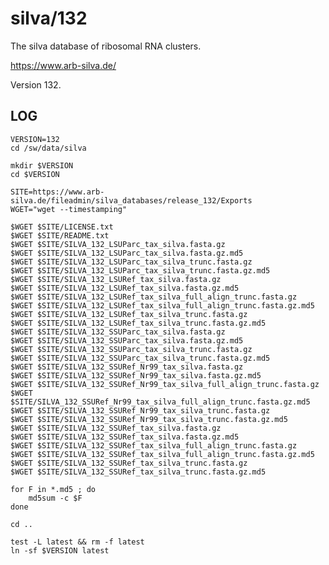silva/132
=========

The silva database of ribosomal RNA clusters.

<https://www.arb-silva.de/>

Version 132.

LOG
---

    VERSION=132
    cd /sw/data/silva

    mkdir $VERSION
    cd $VERSION

    SITE=https://www.arb-silva.de/fileadmin/silva_databases/release_132/Exports
    WGET="wget --timestamping"

    $WGET $SITE/LICENSE.txt
    $WGET $SITE/README.txt
    $WGET $SITE/SILVA_132_LSUParc_tax_silva.fasta.gz
    $WGET $SITE/SILVA_132_LSUParc_tax_silva.fasta.gz.md5
    $WGET $SITE/SILVA_132_LSUParc_tax_silva_trunc.fasta.gz
    $WGET $SITE/SILVA_132_LSUParc_tax_silva_trunc.fasta.gz.md5
    $WGET $SITE/SILVA_132_LSURef_tax_silva.fasta.gz
    $WGET $SITE/SILVA_132_LSURef_tax_silva.fasta.gz.md5
    $WGET $SITE/SILVA_132_LSURef_tax_silva_full_align_trunc.fasta.gz
    $WGET $SITE/SILVA_132_LSURef_tax_silva_full_align_trunc.fasta.gz.md5
    $WGET $SITE/SILVA_132_LSURef_tax_silva_trunc.fasta.gz
    $WGET $SITE/SILVA_132_LSURef_tax_silva_trunc.fasta.gz.md5
    $WGET $SITE/SILVA_132_SSUParc_tax_silva.fasta.gz
    $WGET $SITE/SILVA_132_SSUParc_tax_silva.fasta.gz.md5
    $WGET $SITE/SILVA_132_SSUParc_tax_silva_trunc.fasta.gz
    $WGET $SITE/SILVA_132_SSUParc_tax_silva_trunc.fasta.gz.md5
    $WGET $SITE/SILVA_132_SSURef_Nr99_tax_silva.fasta.gz
    $WGET $SITE/SILVA_132_SSURef_Nr99_tax_silva.fasta.gz.md5
    $WGET $SITE/SILVA_132_SSURef_Nr99_tax_silva_full_align_trunc.fasta.gz
    $WGET $SITE/SILVA_132_SSURef_Nr99_tax_silva_full_align_trunc.fasta.gz.md5
    $WGET $SITE/SILVA_132_SSURef_Nr99_tax_silva_trunc.fasta.gz
    $WGET $SITE/SILVA_132_SSURef_Nr99_tax_silva_trunc.fasta.gz.md5
    $WGET $SITE/SILVA_132_SSURef_tax_silva.fasta.gz
    $WGET $SITE/SILVA_132_SSURef_tax_silva.fasta.gz.md5
    $WGET $SITE/SILVA_132_SSURef_tax_silva_full_align_trunc.fasta.gz
    $WGET $SITE/SILVA_132_SSURef_tax_silva_full_align_trunc.fasta.gz.md5
    $WGET $SITE/SILVA_132_SSURef_tax_silva_trunc.fasta.gz
    $WGET $SITE/SILVA_132_SSURef_tax_silva_trunc.fasta.gz.md5

    for F in *.md5 ; do
        md5sum -c $F
    done

    cd ..

    test -L latest && rm -f latest
    ln -sf $VERSION latest

